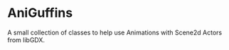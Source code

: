 AniGuffins
==========

A small collection of classes to help use Animations with Scene2d Actors from libGDX.
